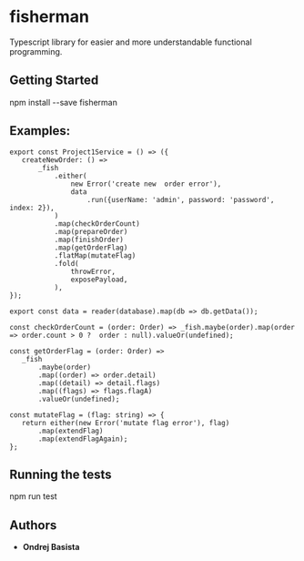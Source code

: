 # fisherman

Typescript library for easier and more understandable functional programming.

## Getting Started

npm install --save fisherman

## Examples: 

 ```
export const Project1Service = () => ({
    createNewOrder: () =>
        _fish
            .either(
                new Error('create new  order error'),
                data
                    .run({userName: 'admin', password: 'password', index: 2}),
            )
            .map(checkOrderCount)
            .map(prepareOrder)
            .map(finishOrder)
            .map(getOrderFlag)
            .flatMap(mutateFlag)
            .fold(
                throwError,
                exposePayload,
            ),
});

export const data = reader(database).map(db => db.getData());

const checkOrderCount = (order: Order) => _fish.maybe(order).map(order => order.count > 0 ?  order : null).valueOr(undefined);

const getOrderFlag = (order: Order) =>
    _fish
        .maybe(order)
        .map((order) => order.detail)
        .map((detail) => detail.flags)
        .map((flags) => flags.flagA)
        .valueOr(undefined);

const mutateFlag = (flag: string) => {
    return either(new Error('mutate flag error'), flag)
        .map(extendFlag)
        .map(extendFlagAgain);
};
```

## Running the tests

npm run test


## Authors

* **Ondrej Basista** 


